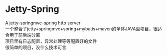 # Jetty-Spring
A jetty-springmvc-spring http server  
一个整合了jetty+springmvc+spring+mybatis+maven的单体JAVA型项目，很适合用于前后端分离  
项目里有日志配置，异常处理等等配置好的文件  
很简单的项目，没什么技术可言  
